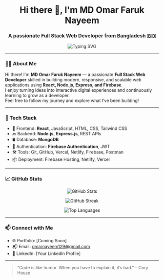 <h1 align="center">Hi there 👋, I'm MD Omar Faruk Nayeem</h1>
<h3 align="center">A passionate Full Stack Web Developer from Bangladesh 🇧🇩</h3>

<p align="center">
  <img src="https://readme-typing-svg.demolab.com?font=Fira+Code&pause=1000&center=true&vCenter=true&width=435&lines=Full+Stack+Web+Developer;React+%7C+Node+%7C+Express+%7C+MongoDB;Firebase+Auth+%7C+API+Integration;Let's+Build+Something+Amazing+Together!;" alt="Typing SVG" />
</p>

---

### 👨‍💻 About Me

Hi there! I'm **MD Omar Faruk Nayeem** — a passionate **Full Stack Web Developer** skilled in building modern, responsive, and scalable web applications using **React, Node.js, Express, and Firebase**.  
I enjoy turning ideas into interactive digital experiences and continuously learning to grow as a developer.  
Feel free to follow my journey and explore what I’ve been building!

---

### 🔧 Tech Stack

- 🚀 Frontend: **React**, JavaScript, HTML, CSS, Tailwind CSS  
- 🔙 Backend: **Node.js**, **Express.js**, REST APIs  
- 🛢️ Database: **MongoDB**  
- 🔐 Authentication: **Firebase Authentication**, JWT  
- 🛠️ Tools: Git, GitHub, Vercel, Netlify, Firebase, Postman  
- 📦 Deployment: Firebase Hosting, Netlify, Vercel  

---

### 📈 GitHub Stats

<p align="center">
  <img src="https://github-readme-stats.vercel.app/api?username=mdomarfaruknayeem&show_icons=true&theme=tokyonight" alt="GitHub Stats" />
</p>

<p align="center">
  <img src="https://github-readme-streak-stats.herokuapp.com/?user=mdomarfaruknayeem&theme=tokyonight" alt="GitHub Streak" />
</p>

<p align="center">
  <img src="https://github-readme-stats.vercel.app/api/top-langs/?username=mdomarfaruknayeem&layout=compact&theme=tokyonight" alt="Top Languages" />
</p>

---

### 📫 Connect with Me

- 🌐 Portfolio: [Coming Soon]
- 📬 Email: omarnayeem129@gmail.com
- 🔗 LinkedIn: [Your LinkedIn Profile]

---

> “Code is like humor. When you have to explain it, it’s bad.” – Cory House
